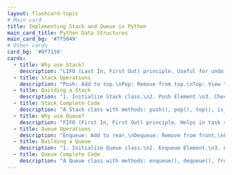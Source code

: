 ```yaml
---
layout: flashcard-topic
# Main card
title: Implementing Stack and Queue in Python
main_card_title: Python Data Structures
main_card_bg: '#7f5049'
# Other cards
card_bg: '#9f7159'
cards:
  - title: Why use Stack?
    description: "LIFO (Last In, First Out) principle. Useful for undo operations in applications."
  - title: Stack Operations
    description: "Push: Add to top.\nPop: Remove from top.\nTop: View top element.\nIsEmpty: Check emptiness."
  - title: Building a Stack
    description: "1. Initialize Stack class.\n2. Push Element.\n3. Check if Empty.\n4. Pop Element.\n5. Top Element.\n6. Display the Stack."
  - title: Stack Complete Code
    description: "A Stack class with methods: push(), pop(), top(), is_empty(), and display()."
  - title: Why use Queue?
    description: "FIFO (First In, First Out) principle. Helps in task scheduling and order processing."
  - title: Queue Operations
    description: "Enqueue: Add to rear.\nDequeue: Remove from front.\nFront: View front element.\nIsEmpty: Check emptiness."
  - title: Building a Queue
    description: "1. Initialize Queue class.\n2. Enqueue Element.\n3. Check if Empty.\n4. Dequeue Element.\n5. Front Element.\n6. Display the Queue."
  - title: Queue Complete Code
    description: "A Queue class with methods: enqueue(), dequeue(), front(), is_empty(), and display()."
---
```


